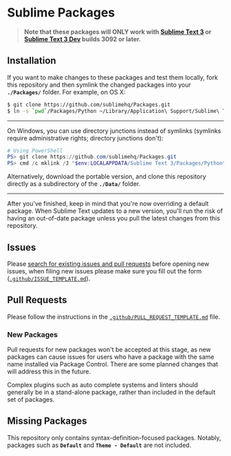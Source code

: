 # Sublime Packages

> **Note that these packages will ONLY work with [Sublime Text 3](https://sublimetext.com/3) or [Sublime Text 3 Dev](https://www.sublimetext.com/3dev) builds 3092 or later.**

## Installation

If you want to make changes to these packages and test them locally, fork this repository and then symlink the changed packages into your **`./Packages/`** folder. For example, on OS X:

```bash
$ git clone https://github.com/sublimehq/Packages.git
$ ln -s `pwd`/Packages/Python ~/Library/Application\ Support/Sublime\ Text\ 3/Packages/Python
```

---

On Windows, you can use directory junctions instead of symlinks (symlinks require administrative rights; directory junctions don't):

```powershell
# Using PowerShell
PS> git clone https://github.com/sublimehq/Packages.git
PS> cmd /c mklink /J "$env:LOCALAPPDATA/Sublime Text 3/Packages/Python" (convert-path ./Packages/Python)
```

Alternatively, download the portable version, and clone this repository directly as a subdirectory of the **`./Data/`** folder.

---

After you've finished, keep in mind that you're now overriding a default package. When Sublime Text updates to a new version, you'll run the risk of having an out-of-date package unless you pull the latest changes from this repository.

## Issues

Please [search for existing issues and pull requests](https://github.com/sublimehq/packages/issues/?q=is%3Aopen) before opening new issues, when filing new issues please make sure you fill out the form ([`.github/ISSUE_TEMPLATE.md`](.github/ISSUE_TEMPLATE.md)).

## Pull Requests

Please follow the instructions in the [`.github/PULL_REQUEST_TEMPLATE.md`](.github/PULL_REQUEST_TEMPLATE.md) file.

### New Packages

Pull requests for new packages won't be accepted at this stage, as new packages can cause issues for users who have a package with the same name installed via Package Control. There are some planned changes that will address this in the future.

Complex plugins such as auto complete systems and linters should generally be in a stand-alone package, rather than included in the default set of packages.

## Missing Packages

This repository only contains syntax-definition-focused packages. Notably, packages such as **`Default`** and **`Theme - Default`** are not included.
